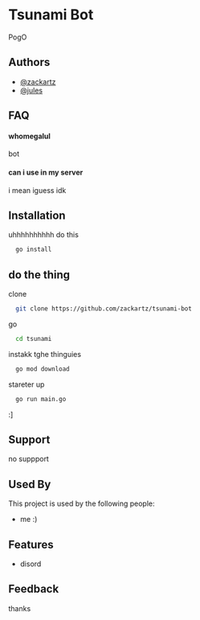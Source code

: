 
# Tsunami Bot

PogO

## Authors

- [@zackartz](https://www.github.com/zackartz)
- [@jules](https://www.github.com/juuuuuuules)
  
## FAQ

#### whomegalul

bot

#### can i use in my server

i mean iguess idk
  
## Installation

uhhhhhhhhhh do this

```bash
  go install
```
    
## do the thing

clone 

```bash
  git clone https://github.com/zackartz/tsunami-bot
```

go
```bash
  cd tsunami
```

instakk tghe thinguies

```bash
  go mod download
```

stareter up

```bash
  go run main.go
```

:]

  
## Support

no suppport
  
## Used By

This project is used by the following people:

- me :)
  
## Features

- disord

  
## Feedback
thanks
